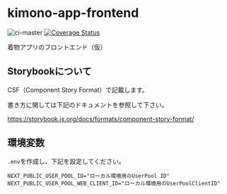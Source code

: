 # kimono-app-frontend
![ci-master](https://github.com/nekochans/kimono-app-frontend/workflows/ci-master/badge.svg)
[![Coverage Status](https://coveralls.io/repos/github/nekochans/kimono-app-frontend/badge.svg?branch=master)](https://coveralls.io/github/nekochans/kimono-app-frontend?branch=master)

着物アプリのフロントエンド（仮）

## Storybookについて

CSF（Component Story Format）で記載します。

書き方に関しては下記のドキュメントを参照して下さい。

https://storybook.js.org/docs/formats/component-story-format/

## 環境変数

`.env`を作成し、下記を設定してください。

```
NEXT_PUBLIC_USER_POOL_ID="ローカル環境用のUserPool ID"
NEXT_PUBLIC_USER_POOL_WEB_CLIENT_ID="ローカル環境用のUserPoolClientID"
```
